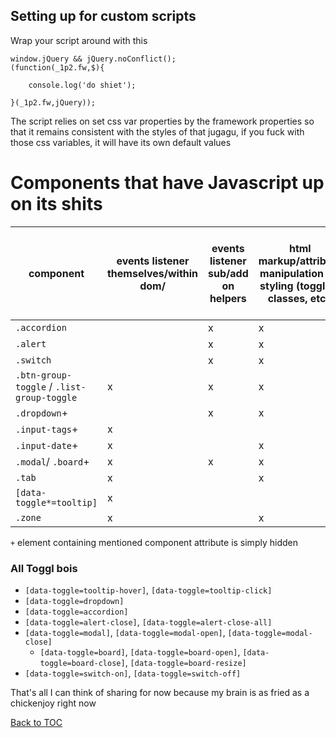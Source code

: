 

## Setting up for custom scripts
Wrap your script around with this

```
window.jQuery && jQuery.noConflict();
(function(_1p2.fw,$){
	
    console.log('do shiet');

}(_1p2.fw,jQuery));

```

The script relies on set css var properties by the framework properties so that it remains consistent with the styles of that jugagu, if you fuck with those css variables, it will have its own default values

# Components that have Javascript up on its shits

| component | events listener themselves/within dom/ |  events listener sub/add on helpers  | html markup/attribute manipulation for styling (toggling classes, etc.) | html markup/attribute manipulation for creating complete/part of UI design purely with js | 
| -- | -- | -- | -- | -- |
| `.accordion` |  | x | x |  |
| `.alert` |  | x | x |  |
| `.switch` |  | x | x |  |
| `.btn-group-toggle` / `.list-group-toggle` | x | x | x |  |
| `.dropdown`+ |  | x | x |  |
| `.input-tags`+ | x |  |  | x |
| `.input-date`+ | x |  | x | x |
| `.modal`/ `.board`+ | x | x | x | x |
| `.tab` | x |  | x |  |
| `[data-toggle*=tooltip]` | x |  |  | x |
| `.zone` | x |  | x | x |


`+` element containing mentioned component attribute is simply hidden

### All Toggl bois
* `[data-toggle=tooltip-hover]`, `[data-toggle=tooltip-click]`
* `[data-toggle=dropdown]`
* `[data-toggle=accordion]`
* `[data-toggle=alert-close]`, `[data-toggle=alert-close-all]`
* `[data-toggle=modal]`, `[data-toggle=modal-open]`, `[data-toggle=modal-close]`
    * `[data-toggle=board]`, `[data-toggle=board-open]`, `[data-toggle=board-close]`, `[data-toggle=board-resize]`
* `[data-toggle=switch-on]`, `[data-toggle=switch-off]`

That's all I can think of sharing for now because my brain is as fried as a chickenjoy right now

[Back to TOC](../../../readme.md)